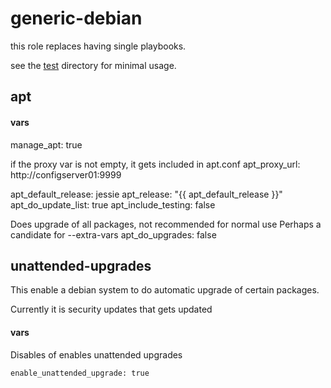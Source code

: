 generic-debian
=================

this role replaces having single playbooks.

see the [test](tests/) directory for minimal usage.

apt
---------

#### vars

   manage_apt: true

if the proxy var is not empty, it gets included in apt.conf
   apt_proxy_url: http://configserver01:9999

   apt_default_release: jessie
   apt_release: "{{ apt_default_release }}"
   apt_do_update_list: true
   apt_include_testing: false

Does upgrade of all packages, not recommended for normal use
Perhaps a candidate for --extra-vars
   apt_do_upgrades: false 

unattended-upgrades
----------------------

This enable a debian system to do automatic upgrade of certain packages.

Currently it is security updates that gets updated

#### vars

Disables of enables unattended upgrades

    enable_unattended_upgrade: true


